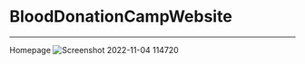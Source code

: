 # BloodDonationCampWebsite
---------------------------
Homepage
![Screenshot 2022-11-04 114720](https://user-images.githubusercontent.com/71282503/199905022-ce141de6-7bef-433a-9eb2-eeb9c91acdb9.png)

